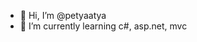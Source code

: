 - 👋 Hi, I’m @petyaatya
- 🌱 I’m currently learning c#, asp.net, mvc

<!---
petyaatya/petyaatya is a ✨ special ✨ repository because its `README.md` (this file) appears on your GitHub profile.
You can click the Preview link to take a look at your changes.
--->
